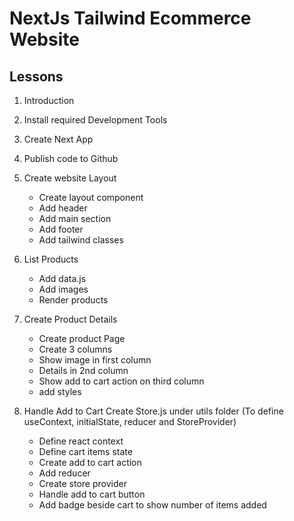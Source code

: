 # NextJs Tailwind Ecommerce Website

## Lessons

1. Introduction
2. Install required Development Tools
3. Create Next App
4. Publish code to Github

5. Create website Layout

   - Create layout component
   - Add header
   - Add main section
   - Add footer
   - Add tailwind classes

6. List Products

   - Add data.js
   - Add images
   - Render products

7. Create Product Details

   - Create product Page
   - Create 3 columns
   - Show image in first column
   - Details in 2nd column
   - Show add to cart action on third column
   - add styles

8. Handle Add to Cart
   Create Store.js under utils folder (To define useContext, initialState, reducer and StoreProvider)
   - Define react context
   - Define cart items state
   - Create add to cart action
   - Add reducer
   - Create store provider
   - Handle add to cart button
   - Add badge beside cart to show number of items added
